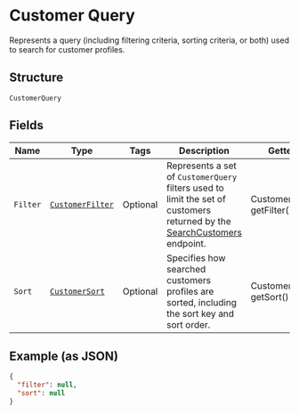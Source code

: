 
# Customer Query

Represents a query (including filtering criteria, sorting criteria, or both) used to search
for customer profiles.

## Structure

`CustomerQuery`

## Fields

| Name | Type | Tags | Description | Getter |
|  --- | --- | --- | --- | --- |
| `Filter` | [`CustomerFilter`](../../doc/models/customer-filter.md) | Optional | Represents a set of `CustomerQuery` filters used to limit the set of<br>customers returned by the [SearchCustomers](../../doc/api/customers.md#search-customers) endpoint. | CustomerFilter getFilter() |
| `Sort` | [`CustomerSort`](../../doc/models/customer-sort.md) | Optional | Specifies how searched customers profiles are sorted, including the sort key and sort order. | CustomerSort getSort() |

## Example (as JSON)

```json
{
  "filter": null,
  "sort": null
}
```

